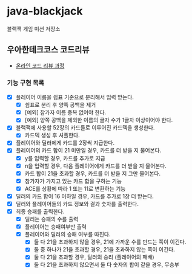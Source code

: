 # java-blackjack

블랙잭 게임 미션 저장소

## 우아한테크코스 코드리뷰

* [온라인 코드 리뷰 과정](https://github.com/woowacourse/woowacourse-docs/blob/master/maincourse/README.md)

### 기능 구현 목록

- [x] 플레이어 이름을 쉼표 기준으로 분리해서 입력 받는다.
    - [x] 쉼표로 분리 후 양쪽 공백을 제거
    - [x] [예외] 참가자 이름 중복 없어야 한다.
    - [x] [예외] 양쪽 공백을 제외한 이름의 글자 수가 1글자 이상이어야 한다.
- [x] 블랙잭에 사용할 52장의 카드들로 이루어진 카드덱을 생성한다.
    - [x] 카드덱 생성 후 셔플한다.
- [x] 플레이어와 딜러에게 카드를 2장씩 지급한다.
- [x] 플레이어의 카드 합이 21 미만일 경우, 카드를 더 받을 지 물어본다.
    - [x] y를 입력할 경우, 카드를 추가로 지급
    - [x] n을 입력할 경우, 다음 플레이어에게 카드를 더 받을 지 물어본다.
    - [x] 카드 합이 21을 초과할 경우, 카드를 더 받을 지 그만 물어본다.
    - [x] 참가자가 가지고 있는 카드 합을 구하는 기능
    - [x] ACE를 상황에 따라 1 또는 11로 변환하는 기능
- [x] 딜러의 카드 합이 16 이하일 경우, 카드를 추가로 1장 더 받는다.
- [x] 딜러와 플레이어들의 카드 정보와 결과 숫자를 출력한다.
- [x] 최종 승패를 출력한다.
    - [x] 딜러는 승패의 수를 출력
    - [x] 플레이어는 승패여부만 출력
    - [x] 플레이어와 딜러의 승패 여부를 따진다.
        - [x] 둘 다 21을 초과하지 않을 경우, 21에 가까운 수를 만드는 쪽이 이긴다.
        - [x] 둘 중 하나가 21을 초과할 경우, 21을 초과하지 않는 쪽이 이긴다.
        - [x] 둘 다 21을 초과할 경우, 딜러의 승리 (플레이어의 패배)
        - [x] 둘 다 21을 초과하지 않으면서 둘 다 숫자의 합이 같을 경우, 무승부
